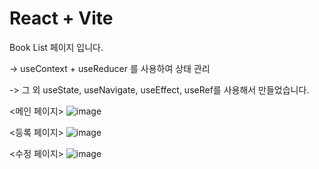 # React + Vite

Book List 페이지 입니다.

-> useContext + useReducer 를 사용하여 상태 관리

-> 그 외 useState, useNavigate, useEffect, useRef를 사용해서 만들었습니다.

<메인 페이지>
![image](https://github.com/user-attachments/assets/77ca3d06-54e5-4a36-8613-0197347836cd)

<등록 페이지>
![image](https://github.com/user-attachments/assets/ced6641b-1020-4530-b98d-e065a75a4df3)


<수정 페이지>
![image](https://github.com/user-attachments/assets/a5c864d8-7371-4a69-b471-2bb1813f8406)
